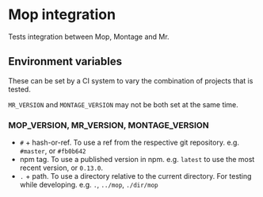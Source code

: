 Mop integration
===============

Tests integration between Mop, Montage and Mr.

## Environment variables

These can be set by a CI system to vary the combination of projects that is tested.

`MR_VERSION` and `MONTAGE_VERSION` may not be both set at the same time.

### MOP_VERSION, MR_VERSION, MONTAGE_VERSION

 - `#` + hash-or-ref. To use a ref from the respective git repository.
   e.g. `#master`, or `#fb0b642`
 - npm tag. To use a published version in npm.
   e.g. `latest` to use the most recent version, or `0.13.0`.
 - `.` + path. To use a directory relative to the current directory. For
   testing while developing. e.g. `.`, `../mop`, `./dir/mop`
